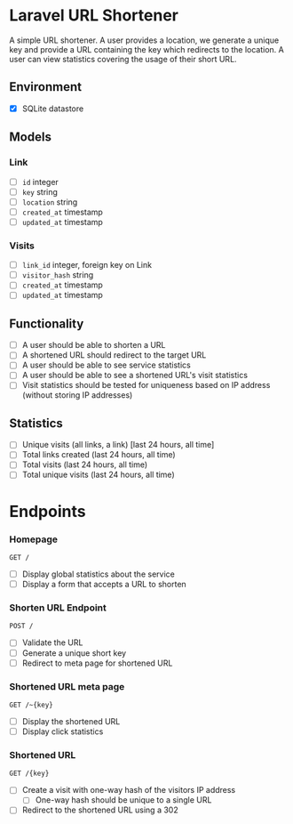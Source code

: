 # Laravel URL Shortener

A simple URL shortener. A user provides a location, we generate a unique key and
provide a URL containing the key which redirects to the location. A user can
view statistics covering the usage of their short URL.

## Environment

- [x] SQLite datastore

## Models

### Link

- [ ] `id` integer
- [ ] `key` string
- [ ] `location` string
- [ ] `created_at` timestamp
- [ ] `updated_at` timestamp

### Visits

- [ ] `link_id` integer, foreign key on Link
- [ ] `visitor_hash` string
- [ ] `created_at` timestamp
- [ ] `updated_at` timestamp

## Functionality

- [ ] A user should be able to shorten a URL
- [ ] A shortened URL should redirect to the target URL
- [ ] A user should be able to see service statistics
- [ ] A user should be able to see a shortened URL's visit statistics
- [ ] Visit statistics should be tested for uniqueness based on IP address (without storing IP addresses)

## Statistics

- [ ] Unique visits (all links, a link) [last 24 hours, all time]
- [ ] Total links created (last 24 hours, all time)
- [ ] Total visits (last 24 hours, all time)
- [ ] Total unique visits (last 24 hours, all time)

# Endpoints

### Homepage

```
GET /
```

- [ ] Display global statistics about the service
- [ ] Display a form that accepts a URL to shorten

### Shorten URL Endpoint

```
POST /
```

- [ ] Validate the URL
- [ ] Generate a unique short key
- [ ] Redirect to meta page for shortened URL

### Shortened URL meta page

```
GET /~{key}
```

- [ ] Display the shortened URL
- [ ] Display click statistics

### Shortened URL

```
GET /{key}
```

- [ ] Create a visit with one-way hash of the visitors IP address
  - [ ] One-way hash should be unique to a single URL
- [ ] Redirect to the shortened URL using a 302
